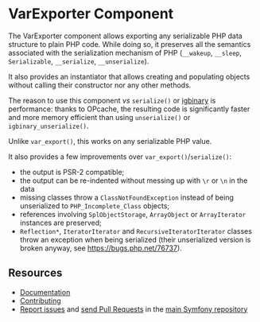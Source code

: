 # VarExporter Component

The VarExporter component allows exporting any serializable PHP data structure to
plain PHP code. While doing so, it preserves all the semantics associated with
the serialization mechanism of PHP (`__wakeup`, `__sleep`, `Serializable`,
`__serialize`, `__unserialize`).

It also provides an instantiator that allows creating and populating objects
without calling their constructor nor any other methods.

The reason to use this component _vs_ `serialize()` or
[igbinary](https://github.com/igbinary/igbinary) is performance: thanks to
OPcache, the resulting code is significantly faster and more memory efficient
than using `unserialize()` or `igbinary_unserialize()`.

Unlike `var_export()`, this works on any serializable PHP value.

It also provides a few improvements over `var_export()`/`serialize()`:

- the output is PSR-2 compatible;
- the output can be re-indented without messing up with `\r` or `\n` in the data
- missing classes throw a `ClassNotFoundException` instead of being unserialized to
  `PHP_Incomplete_Class` objects;
- references involving `SplObjectStorage`, `ArrayObject` or `ArrayIterator`
  instances are preserved;
- `Reflection*`, `IteratorIterator` and `RecursiveIteratorIterator` classes
  throw an exception when being serialized (their unserialized version is broken
  anyway, see https://bugs.php.net/76737).

## Resources

- [Documentation](https://symfony.com/doc/current/components/var_exporter.html)
- [Contributing](https://symfony.com/doc/current/contributing/index.html)
- [Report issues](https://github.com/symfony/symfony/issues) and
  [send Pull Requests](https://github.com/symfony/symfony/pulls)
  in the [main Symfony repository](https://github.com/symfony/symfony)
